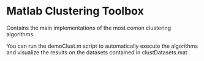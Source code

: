 # Matlab Clustering Toolbox

Contains the main implementations of the most comon clustering algorithms.

You can run the demoClust.m script to automatically execute the algorithms and visualize the results on the datasets contained in clustDatasets.mat
